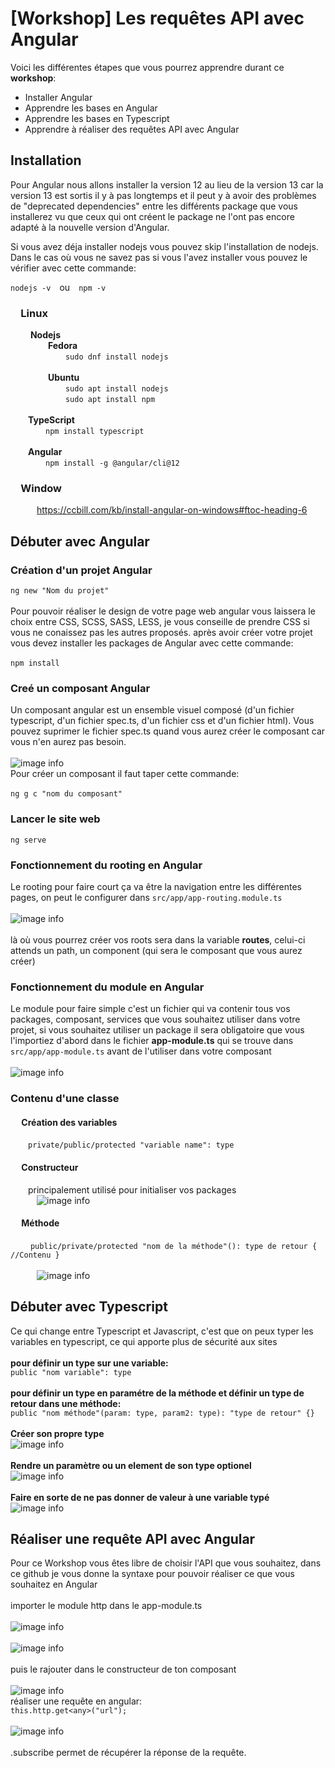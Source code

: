 # [Workshop] Les requêtes API avec Angular
Voici les différentes étapes que vous pourrez apprendre durant ce **workshop**:
* Installer Angular
* Apprendre les bases en Angular
* Apprendre les bases en Typescript
* Apprendre à réaliser des requêtes API avec Angular

## Installation
Pour Angular nous allons installer la version 12 au lieu de la version 13 car la version 13 est sortis il y à pas longtemps et il peut y à avoir des problèmes de "deprecated dependencies" entre les différents package que vous installerez vu que ceux qui ont créent le package ne l'ont pas encore adapté à la nouvelle version d'Angular. <br/>

Si vous avez déja installer nodejs vous pouvez skip l'installation de nodejs. <br/>
Dans le cas où vous ne savez pas si vous l'avez installer vous pouvez le vérifier avec cette commande: <br/>

```nodejs -v```&emsp;ou&emsp;```npm -v```
### &emsp;Linux
&emsp;&emsp; **Nodejs** <br/>
&emsp;&emsp;&emsp;&emsp; **Fedora** <br/>
&emsp;&emsp;&emsp;&emsp;&emsp;&emsp; ```sudo dnf install nodejs```<br/>
<br/>
&emsp;&emsp;&emsp;&emsp; **Ubuntu** <br/>
&emsp;&emsp;&emsp;&emsp;&emsp;&emsp; ```sudo apt install nodejs```<br/>
&emsp;&emsp;&emsp;&emsp;&emsp;&emsp; ```sudo apt install npm```<br/>
<br/>
&emsp;&emsp;**TypeScript** <br/>
&emsp;&emsp;&emsp;&emsp;```npm install typescript```<br/>
<br/>
&emsp;&emsp;**Angular** <br/>
&emsp;&emsp;&emsp;&emsp;```npm install -g @angular/cli@12```<br/>
### &emsp;Window
&emsp;&emsp;&emsp;https://ccbill.com/kb/install-angular-on-windows#ftoc-heading-6

## Débuter avec Angular
### Création d'un projet Angular
```ng new "Nom du projet"``` <br/><br/>
Pour pouvoir réaliser le design de votre page web angular vous laissera le choix entre CSS, SCSS, SASS, LESS, je vous conseille de prendre CSS si vous ne conaissez pas les autres proposés.
après avoir créer votre projet vous devez installer les packages de Angular avec cette commande:<br/><br/>
```npm install```
### Creé un composant Angular
Un composant angular est un ensemble visuel composé (d'un fichier typescript, d'un fichier spec.ts, d'un fichier css et d'un fichier html). Vous pouvez suprimer le fichier spec.ts quand vous aurez créer le composant car vous n'en aurez pas besoin.<br/><br/>
![image info](./picture/composant_angular.png)<br/>
Pour créer un composant il faut taper cette commande: <br/><br/>
```ng g c "nom du composant"```<br/>
### Lancer le site web
```ng serve```
### Fonctionnement du rooting en Angular
Le rooting pour faire court ça va être la navigation entre les différentes pages, on peut le configurer dans ```src/app/app-routing.module.ts```<br/><br/>
![image info](./picture/routing.png) <br/><br/>
là où vous pourrez créer vos roots sera dans la variable **routes**, celui-ci attends un path, un component (qui sera le composant que vous aurez créer)

### Fonctionnement du module en Angular
Le module pour faire simple c'est un fichier qui va contenir tous vos packages, composant, services que vous souhaitez utiliser dans votre projet, si vous souhaitez utiliser un package il sera obligatoire que vous l'importiez d'abord dans le fichier **app-module.ts** qui se trouve dans ```src/app/app-module.ts``` avant de l'utiliser dans votre composant<br/><br/>
![image info](./picture/module.png)

### Contenu d'une classe
#### &emsp; Création des variables
&emsp;&emsp;```private/public/protected "variable name": type```<br/>
#### &emsp; Constructeur <br/>
&emsp;&emsp;principalement utilisé pour initialiser vos packages <br/>
&emsp;&emsp;&emsp;![image info](./picture/constructor.png)
#### &emsp; Méthode<br/>
&emsp;&emsp; ```public/private/protected "nom de la méthode"(): type de retour { //Contenu }``` <br/><br/>
&emsp;&emsp;&emsp;![image info](./picture/methode.png)

## Débuter avec Typescript
Ce qui change entre Typescript et Javascript, c'est que on peux typer les variables en typescript, ce qui apporte plus de sécurité aux sites<br/><br/>
**pour définir un type sur une variable:**<br/>
```public "nom variable": type```<br/><br/>
**pour définir un type en paramétre de la méthode et définir un type de retour dans une méthode:**<br/>
```public "nom méthode"(param: type, param2: type): "type de retour" {}```<br/><br/>
**Créer son propre type**<br/>
![image info](./picture/interface.png)<br/><br/>
**Rendre un paramètre ou un element de son type optionel**<br/>
![image info](./picture/optional.png)<br/><br/>
**Faire en sorte de ne pas donner de valeur à une variable typé**<br/>
![image info](./picture/set_optional.png)<br/>
  
## Réaliser une requête API avec Angular
Pour ce Workshop vous êtes libre de choisir l'API que vous souhaitez, dans ce github je vous donne la syntaxe pour pouvoir réaliser ce que vous souhaitez en Angular<br/><br/>
importer le module http dans le app-module.ts<br/><br/>
![image info](./picture/httpclient.png) <br/><br/>
![image info](./picture/httpclient2.png) <br/><br/>
puis le rajouter dans le constructeur de ton composant <br/><br/>
![image info](./picture/constructor_http.png) <br/>
réaliser une requête en angular: <br/>
```this.http.get<any>("url");```<br/><br/>
![image info](./picture/requête.png) <br/><br/>
.subscribe permet de récupérer la réponse de la requête.
